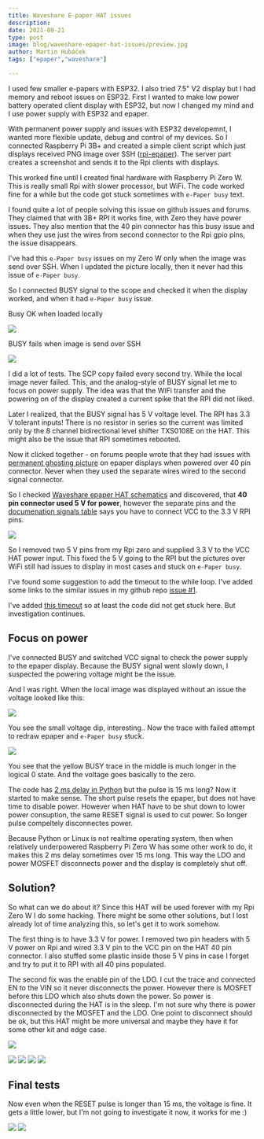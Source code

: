 ```yaml
---
title: Waveshare E-paper HAT issues
description:
date: 2021-09-21
type: post
image: blog/waveshare-epaper-hat-issues/preview.jpg
author: Martin Hubáček
tags: ["epaper","waveshare"]

---
```


I used few smaller e-papers with ESP32. I also tried 7.5" V2 display but I had memory and reboot issues on ESP32. First I wanted to make low power battery operated client display with ESP32, but now I changed my mind and I use power supply with ESP32 and epaper.

With permanent power supply and issues with ESP32 developemnt, I wanted more flexible update, debug and control of my devices. So I connected Raspberry Pi 3B+ and created a simple client script which just displays received PNG image over SSH ([rpi-epaper](https://github.com/hubmartin/rpi-epaper)). The server part creates a screenshot and sends it to the Rpi clients with displays.

This worked fine until I created final hardware with Raspberry Pi Zero W. This is really small Rpi with slower processor, but WiFi. The code worked fine for a while but the code got stuck sometimes with `e-Paper busy` text.

I found quite a lot of people solving this issue on github issues and forums. They claimed that with 3B+ RPI it works fine, with Zero they have power issues. They also mention that the 40 pin connector has this busy issue and when they use just the wires from second connector to the Rpi gpio pins, the issue disappears.

I've had this `e-Paper busy` issues on my Zero W only when the image was send over SSH. When I updated the picture locally, then it never had this issue of `e-Paper busy`.

So I connected BUSY signal to the scope and checked it when the display worked, and when it had `e-Paper busy` issue.

Busy OK when loaded locally

![](busy_ok.jpg)

BUSY fails when image is send over SSH

![](busy_fail.jpg)

I did a lot of tests. The SCP copy failed every second try. While the local image never failed. This, and the analog-style of BUSY signal let me to focus on power supply. The idea was that the WiFi transfer and the powering on of the display created a current spike that the RPI did not liked.

Later I realized, that the BUSY signal has 5 V voltage level. The RPI has 3.3 V tolerant inputs! There is no resistor in series so the current was limited only by the 8 channel bidirectional level shifter TXS0108E on the HAT. This might also be the issue that RPI sometimes rebooted.

Now it clicked together - on forums people wrote that they had issues with [permanent ghosting picture](https://github.com/waveshare/e-Paper/issues/46) on epaper displays when powered over 40 pin connector. Never when they used the separate wires wired to the second signal connector.

So I checked [Waveshare epaper HAT schematics](https://www.waveshare.com/wiki/File:E-Paper-Driver-HAT-Schematic.pdf) and discovered, that **40 pin connector used 5 V for power**, however the separate pins and the [documenation signals table](https://www.waveshare.com/wiki/E-Paper_Driver_HAT#Hardware_connection) says you have to connect VCC to the 3.3 V RPI pins.

![](5v-signal.png)

So I removed two 5 V pins from my Rpi zero and supplied 3.3 V to the VCC HAT power input. This fixed the 5 V going to the RPI but the pictures over WiFi still had issues to display in most cases and stuck on `e-Paper busy`.

I've found some suggestion to add the timeout to the while loop. I've added some links to the similar issues in my github repo [issue #1](https://github.com/hubmartin/rpi-epaper/issues/1).

I've added [this timeout](https://github.com/hubmartin/rpi-epaper/commit/5ddebd3ffde8f99289fb343089ceea90d8726824) so at least the code did not get stuck here. But investigation continues.

## Focus on power

I've connected BUSY and switched VCC signal to check the power supply to the epaper display. Because the BUSY signal went slowly down, I suspected the powering voltage might be the issue.

And I was right. When the local image was displayed without an issue the voltage looked like this:

![](reset-short.jpg)

You see the small voltage dip, interesting.. Now the trace with failed attempt to redraw epaper and `e-Paper busy` stuck.

![](reset-long.jpg)

You see that the yellow BUSY trace in the middle is much longer in the logical 0 state. And the voltage goes basically to the zero.

The code has [2 ms delay in Python](https://github.com/hubmartin/rpi-epaper/blob/main/client/waveshare_epd/epd7in5_V2.py#L108) but the pulse is 15 ms long? Now it started to make sense. The short pulse resets the epaper, but does not have time to disable power. However when HAT have to be shut down to lower power consuption, the same RESET signal is used to cut power. So longer pulse compeltely disconnectes power.

Because Python or Linux is not realtime operating system, then when relatively underpowered Raspberry Pi Zero W has some other work to do, it makes this 2 ms delay sometimes over 15 ms long. This way the LDO and power MOSFET disconnects power and the display is completely shut off.

## Solution?

So what can we do about it? Since this HAT will be used forever with my Rpi Zero W I do some hacking. There might be some other solutions, but I lost already lot of time analyzing this, so let's get it to work somehow.

The first thing is to have 3.3 V for power. I removed two pin headers with 5 V power on Rpi and wired 3.3 V pin to the VCC pin on the HAT 40 pin connector. I also stuffed some plastic inside those 5 V pins in case I forget and try to put it to RPI with all 40 pins populated.

The second fix was the enable pin of the LDO. I cut the trace and connected EN to the VIN so it never disconnects the power. However there is MOSFET before this LDO which also shuts down the power. So power is disconnected during the HAT is in the sleep. I'm not sure why there is power disconnected by the MOSFET and the LDO. One point to disconnect should be ok, but this HAT might be more universal and maybe they have it for some other kit and edge case.

![](hack-schematics.png)

![](hack-overview.jpg)
![](ldo-zoom.jpg)
![](plastic.jpg)
![](rpi-5v-pins-removed.jpg)


## Final tests

Now even when the RESET pulse is longer than 15 ms, the voltage is fine. It gets a little lower, but I'm not going to investigate it now, it works for me :)

![](scope-fixed.jpg)
![](final.jpg)


